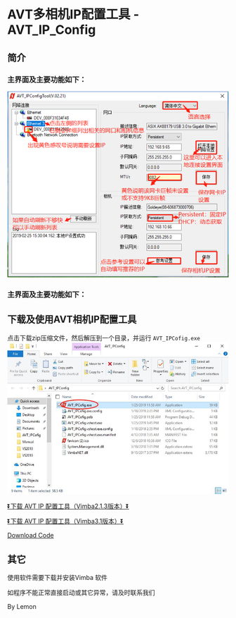 # AVT多相机IP配置工具 - AVT_IP_Config

## 简介
### 主界面及主要功能如下：
![GitHub](IPConfig.png "GitHub,Social Coding")
### 主界面及主要功能如下：
## 下载及使用AVT相机IP配置工具

点击下载zip压缩文件，然后解压到一个目录，并运行 `AVT_IPCofig.exe`
![GitHub](ipConfig3.jpg "GitHub,Social Coding")

[:arrow_double_down:下载 AVT IP 配置工具（Vimba2.1.3版本）:arrow_double_down:](https://github.com/avtcn/notes/blob/master/skills/avt_ip_config/AVT_IPConfig.zip)

[:arrow_double_down:下载 AVT IP 配置工具（Vimba3.1版本）:arrow_double_down:](https://github.com/avtcn/notes/blob/master/skills/avt_ip_config/AVT_IPConfig3.1.zip)

[Download Code](AVT_IPCofig%20-%204.5-code.zip)
## 其它
使用软件需要下载并安装Vimba 软件

如程序不能正常直接启动或其它异常，请及时联系我们

By Lemon

